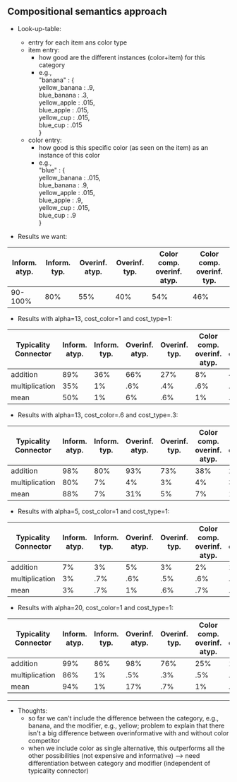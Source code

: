## Compositional semantics approach

- Look-up-table:
	- entry for each item ans color type
	- item entry:
		- how good are the different instances (color+item) for this category
		- e.g.,   
		"banana" : {  
        yellow\_banana : .9,  
        blue\_banana : .3,  
        yellow\_apple : .015,  
        blue\_apple : .015,  
        yellow\_cup : .015,  
        blue\_cup : .015  
        }
	- color entry:
		- how good is this specific color (as seen on the item) as an instance of this color  
		- e.g.,   
		"blue" : {  
        yellow\_banana : .015,  
        blue\_banana : .9,  
        yellow\_apple : .015,  
        blue\_apple : .9,  
        yellow\_cup : .015,  
        blue\_cup : .9  
        }

- Results we want:

|Inform. atyp. |Inform. typ.  |Overinf. atyp.|Overinf. typ. |Color comp. overinf. atyp.|Color comp. overinf. typ.|
|--------------|--------------|--------------|--------------|--------------|--------------|
|90-100%       |80%           |55%           |40%           |54%           |46%           |

- Results with alpha=13, cost\_color=1 and cost\_type=1:

Typicality Connector|Inform. atyp. |Inform. typ.  |Overinf. atyp.|Overinf. typ. |Color comp. overinf. atyp.|Color comp. overinf. typ.|
|-------------------|--------------|--------------|--------------|--------------|--------------|--------------|
|addition           |89%           |36%           |66%           |27%           |8%            |4%            |
|multiplication     |35%           |1%            |.6%           |.4%           |.6%           |.4%           |
|mean               |50%           |1%            |6%            |.6%           |1%            |.1%           |


- Results with alpha=13, cost\_color=.6 and cost\_type=.3:

Typicality Connector|Inform. atyp. |Inform. typ.  |Overinf. atyp.|Overinf. typ. |Color comp. overinf. atyp.|Color comp. overinf. typ.|
|-------------------|--------------|--------------|--------------|--------------|--------------|--------------|
|addition           |98%           |80%           |93%           |73%           |38%           |24%           |
|multiplication     |80%           |7%            |4%            |3%            |4%            |3%            |
|mean               |88%           |7%            |31%           |5%            |7%            |1%            |

- Results with alpha=5, cost\_color=1 and cost\_type=1:

Typicality Connector|Inform. atyp. |Inform. typ.  |Overinf. atyp.|Overinf. typ. |Color comp. overinf. atyp.|Color comp. overinf. typ.|
|-------------------|--------------|--------------|--------------|--------------|--------------|--------------|
|addition           |7%            |3%            |5%            |3%            |2%            |1%            |
|multiplication     |3%            |.7%           |.6%           |.5%           |.6%           |.5%           | 
|mean               |3%            |.7%           |1%            |.6%           |.7%           |.3%           |

- Results with alpha=20, cost\_color=1 and cost\_type=1:

Typicality Connector|Inform. atyp. |Inform. typ.  |Overinf. atyp.|Overinf. typ. |Color comp. overinf. atyp.|Color comp. overinf. typ.|
|-------------------|--------------|--------------|--------------|--------------|--------------|--------------|
|addition           |99%           |86%           |98%           |76%           |25%           |10%           |
|multiplication     |86%           |1%            |.5%           |.3%           |.5%           |.3%           | 
|mean               |94%           |1%            |17%           |.7%           |1%            |.06%          |

------------------
- Thoughts: 
	- so far we can't include the difference between the category, e.g., banana, and the modifier, e.g., yellow; problem to explain that there isn't a big difference between overinformative with and without color competitor
	- when we include color as single alternative, this outperforms all the other possibilities (not expensive and informative) --> need differentiation between category and modifier (independent of typicality connector)













